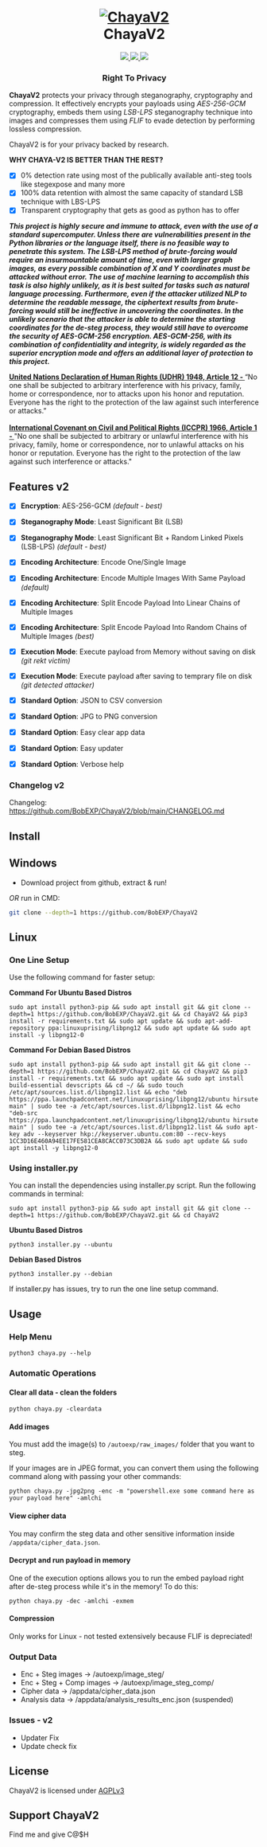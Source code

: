 <h1 align="center">
  <br>
  <a href="https://github.com/BobEXP/ChayaV2"><img src="https://i.ibb.co/X2WmCxm/chaya.png" alt="ChayaV2"></a>
  <br>
  ChayaV2
  <br>
</h1>

<p align="center">
  <a href="https://github.com/BobEXP/ChayaV2">
    <img src="https://img.shields.io/badge/release-v2-green">
  </a>
   </a>
  <a href="https://github.com/BobEXP/ChayaV2/blob/main/LICENSE">
      <img src="https://img.shields.io/badge/license-AGPL3-_red.svg">
  </a>
  <a href="https://www.python.org/downloads/">
    <img src="https://img.shields.io/badge/language-python3-green">
  </a>
</p>

<h3 align="center">Right To Privacy</h3>

**ChayaV2** protects your privacy through steganography, cryptography and compression. It effectively encrypts your payloads using *AES-256-GCM* cryptography, embeds them using *LSB-LPS* steganography technique into images and compresses them using *FLIF* to evade detection by performing lossless compression. 

ChayaV2 is for your privacy backed by research.

**WHY CHAYA-V2 IS BETTER THAN THE REST?**

- [x] 0% detection rate using most of the publically available anti-steg tools like stegexpose and many more
- [x] 100% data retention with almost the same capacity of standard LSB technique with LBS-LPS
- [x] Transparent cryptography that gets as good as python has to offer

***This project is highly secure and immune to attack, even with the use of a standard supercomputer. Unless there are vulnerabilities present in the Python libraries or the language itself, there is no feasible way to penetrate this system. The LSB-LPS method of brute-forcing would require an insurmountable amount of time, even with larger graph images, as every possible combination of X and Y coordinates must be attacked without error. The use of machine learning to accomplish this task is also highly unlikely, as it is best suited for tasks such as natural language processing. Furthermore, even if the attacker utilized NLP to determine the readable message, the ciphertext results from brute-forcing would still be ineffective in uncovering the coordinates. In the unlikely scenario that the attacker is able to determine the starting coordinates for the de-steg process, they would still have to overcome the security of AES-GCM-256 encryption. AES-GCM-256, with its combination of confidentiality and integrity, is widely regarded as the superior encryption mode and offers an additional layer of protection to this project.***

<strong><a href="https://www.un.org/en/about-us/universal-declaration-of-human-rights">United Nations Declaration of Human Rights (UDHR) 1948, Article 12 - </strong></a>“No one shall be subjected to arbitrary interference with his privacy, family, home or correspondence, nor to attacks upon his honor and reputation. Everyone has the right to the protection of the law against such interference or attacks.”
<br><br>
<strong><a href="https://en.wikipedia.org/wiki/International_Covenant_on_Civil_and_Political_Rights">International Covenant on Civil and Political Rights (ICCPR) 1966, Article 1 - </strong></a>"No one shall be subjected to arbitrary or unlawful interference with his privacy, family, home or correspondence, nor to unlawful attacks on his honor or reputation. Everyone has the right to the protection of the law against such interference or attacks."


## Features v2

- [x] **Encryption**: AES-256-GCM *(default - best)*
- [x] **Steganography Mode**: Least Significant Bit (LSB)
- [x] **Steganography Mode**: Least Significant Bit + Random Linked Pixels (LSB-LPS) *(default - best)*
- [x] **Encoding Architecture**: Encode One/Single Image
- [x] **Encoding Architecture**: Encode Multiple Images With Same Payload *(default)*
- [x] **Encoding Architecture**: Split Encode Payload Into Linear Chains of Multiple Images
- [x] **Encoding Architecture**: Split Encode Payload Into Random Chains of Multiple Images *(best)*
- [x] **Execution Mode**: Execute payload from Memory without saving on disk *(git rekt victim)*
- [x] **Execution Mode**: Execute payload after saving to temprary file on disk *(git detected attacker)*
- [x] **Standard Option**: JSON to CSV conversion
- [x] **Standard Option**: JPG to PNG conversion
- [x] **Standard Option**: Easy clear app data
- [x] **Standard Option**: Easy updater
- [x] **Standard Option**: Verbose help


### Changelog v2

Changelog: https://github.com/BobEXP/ChayaV2/blob/main/CHANGELOG.md

## Install

## Windows

- Download project from github, extract & run!

*OR* run in CMD:

```bash
git clone --depth=1 https://github.com/BobEXP/ChayaV2
```

## Linux

### One Line Setup

Use the following command for faster setup:

**Command For Ubuntu Based Distros**

```shell
sudo apt install python3-pip && sudo apt install git && git clone --depth=1 https://github.com/BobEXP/ChayaV2.git && cd ChayaV2 && pip3 install -r requirements.txt && sudo apt update && sudo apt-add-repository ppa:linuxuprising/libpng12 && sudo apt update && sudo apt install -y libpng12-0
```

**Command For Debian Based Distros**

```shell
sudo apt install python3-pip && sudo apt install git && git clone --depth=1 https://github.com/BobEXP/ChayaV2.git && cd ChayaV2 && pip3 install -r requirements.txt && sudo apt update && sudo apt install build-essential devscripts && cd ~/ && sudo touch /etc/apt/sources.list.d/libpng12.list && echo "deb https://ppa.launchpadcontent.net/linuxuprising/libpng12/ubuntu hirsute main" | sudo tee -a /etc/apt/sources.list.d/libpng12.list && echo "deb-src https://ppa.launchpadcontent.net/linuxuprising/libpng12/ubuntu hirsute main" | sudo tee -a /etc/apt/sources.list.d/libpng12.list && sudo apt-key adv --keyserver hkp://keyserver.ubuntu.com:80 --recv-keys 1CC3D16E460A94EE17FE581CEA8CACC073C3DB2A && sudo apt update && sudo apt install -y libpng12-0
```

### Using installer.py

You can install the dependencies using installer.py script. Run the following commands in terminal:

```shell
sudo apt install python3-pip && sudo apt install git && git clone --depth=1 https://github.com/BobEXP/ChayaV2.git && cd ChayaV2
````

**Ubuntu Based Distros**
```shell
python3 installer.py --ubuntu
````

**Debian Based Distros**
```shell
python3 installer.py --debian
````

If installer.py has issues, try to run the one line setup command.


## Usage

### Help Menu

```shell
python3 chaya.py --help
```

### Automatic Operations

#### Clear all data - clean the folders

```shell
python chaya.py -cleardata
```

#### Add images

You must add the image(s) to `/autoexp/raw_images/` folder that you want to steg.

If your images are in JPEG format, you can convert them using the following command along with passing your other commands:

```shell
python chaya.py -jpg2png -enc -m "powershell.exe some command here as your payload here" -amlchi
```

#### View cipher data

You may confirm the steg data and other sensitive information inside `/appdata/cipher_data.json`.

#### Decrypt and run payload in memory

One of the execution options allows you to run the embed payload right after de-steg process while it's in the memory! To do this:

```shell
python chaya.py -dec -amlchi -exmem
```

#### Compression

Only works for Linux - not tested extensively because FLIF is depreciated!

### Output Data

- Enc + Steg images -> /autoexp/image_steg/
- Enc + Steg + Comp images -> /autoexp/image_steg_comp/
- Cipher data -> /appdata/cipher_data.json
- Analysis data -> /appdata/analysis_results_enc.json (suspended)


### Issues - v2

- Updater Fix
- Update check fix


## License

ChayaV2 is licensed under <a href="https://github.com/BobEXP/ChayaV2/blob/main/LICENSE">AGPLv3</a>


## Support ChayaV2

Find me and give C@$H
